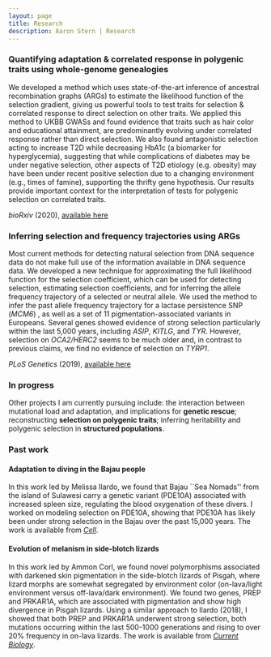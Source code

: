 ```yaml
---
layout: page
title: Research
description: Aaron Stern | Research 
---
```


### Quantifying adaptation & correlated response in polygenic traits using whole-genome genealogies

We developed a method which uses state-of-the-art inference of ancestral recombination graphs (ARGs) to estimate the likelihood function of the selection gradient, giving us powerful tools to test traits for selection & correlated response to direct selection on other traits. We applied this method to UKBB GWASs and found evidence that traits such as hair color and educational attainment, are predominantly evolving under correlated response rather than direct selection. We also found antagonistic selection acting to increase T2D while decreasing HbA1c (a biomarker for hyperglycemia), suggesting that while complications of diabetes may be under negative selection, other aspects of T2D etiology (e.g. obesity) may have been under recent positive selection due to a changing environment (e.g., times of famine), supporting the thrifty gene hypothesis. Our results provide important context for the interpretation of tests for polygenic selection on correlated traits. 

<i>bioRxiv</i> (2020), <a href="https://doi.org/10.1101/2020.05.07.083402">available here</a>


### Inferring selection and frequency trajectories using ARGs

Most current methods for detecting natural selection from DNA sequence data do not make full use of the information available in DNA sequence data. We developed a new technique for approximating the full likelihood function for the selection coefficient, which can be used for detecting selection, estimating selection coefficients, and for inferring the allele frequency trajectory of a selected or neutral allele. We used the method to infer the past allele frequency trajectory for a lactase persistence SNP (<i>MCM6</i>) , as well as a set of 11 pigmentation-associated variants in Europeans. Several genes showed evidence of strong selection particularly within the last 5,000 years, including <i>ASIP</i>, <i>KITLG</i>, and <i>TYR</i>. However, selection on <i>OCA2/HERC2</i> seems to be much older and, in contrast to previous claims, we find no evidence of selection on <i>TYRP1</i>. 

<i>PLoS Genetics</i> (2019), <a href="https://doi.org/10.1371/journal.pgen.1008384">available here</a>

### In progress
Other projects I am currently pursuing include: the interaction between mutational load and adaptation, and implications for <b>genetic rescue</b>; reconstructing <b>selection on polygenic traits</b>; inferring heritability and polygenic selection in <b>structured populations</b>.

### Past work
#### Adaptation to diving in the Bajau people
In this work led by Melissa Ilardo, we found that Bajau ``Sea Nomads'' from the island of Sulawesi carry a genetic variant (PDE10A) associated with increased spleen size, regulating the blood oxygenation of these divers. I worked on modeling selection on PDE10A, showing that PDE10A has likely been under strong selection in the Bajau over the past 15,000 years. The work is available from <a href="https://doi.org/10.1016/j.cell.2018.03.054"><i>Cell</i></a>. 

#### Evolution of melanism in side-blotch lizards
In this work led by Ammon Corl, we found novel polymorphisms associated with darkened skin pigmentation in the side-blotch lizards of Pisgah, where lizard morphs are somewhat segregated by environment color (on-lava/light environment versus off-lava/dark environment). We found two genes, PREP and PRKAR1A, which are associated with pigmentation and show high divergence in Pisgah lizards. Using a similar approach to Ilardo <et al.> (2018), I showed that both PREP and PRKAR1A underwent strong selection, both mutations occurring within the last 500-1000 generations and rising to over 20% frequency in on-lava lizards. The work is available from <a href="https://doi.org/10.1016/j.cub.2018.06.075"><i>Current Biology</i></a>. 
